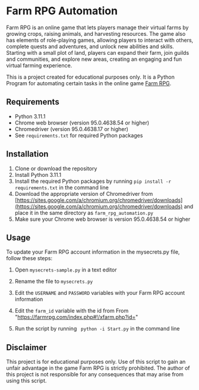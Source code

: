 # Farm RPG Automation

Farm RPG is an online game that lets players manage their virtual farms by growing crops, raising animals, and harvesting resources. The game also has elements of role-playing games, allowing players to interact with others, complete quests and adventures, and unlock new abilities and skills. Starting with a small plot of land, players can expand their farm, join guilds and communities, and explore new areas, creating an engaging and fun virtual farming experience.

This is a project created for educational purposes only. It is a Python Program for automating certain tasks in the online game [Farm RPG](https://www.farmrpg.com/).

## Requirements

- Python 3.11.1
- Chrome web browser (version 95.0.4638.54 or higher)
- Chromedriver (version 95.0.4638.17 or higher)
- See `requirements.txt` for required Python packages

## Installation

1. Clone or download the repository
2. Install Python 3.11.1
3. Install the required Python packages by running `pip install -r requirements.txt` in the command line
4. Download the appropriate version of Chromedriver from [https://sites.google.com/a/chromium.org/chromedriver/downloads](https://sites.google.com/a/chromium.org/chromedriver/downloads) and place it in the same directory as `farm_rpg_automation.py`
5. Make sure your Chrome web browser is version 95.0.4638.54 or higher

## Usage

To update your Farm RPG account information in the mysecrets.py file, follow these steps:

1. Open `mysecrets-sample.py` in a text editor
2. Rename the file to `mysecrets.py`
3. Edit the `USERNAME` and `PASSWORD` variables with your Farm RPG account information
4. Edit the `farm_id` variable with the id from From "https://farmrpg.com/index.php#!/xfarm.php?id=<Your-ID>"

   
5. Run the script by running ` python -i Start.py` in the command line

## Disclaimer

This project is for educational purposes only. Use of this script to gain an unfair advantage in the game Farm RPG is strictly prohibited. The author of this project is not responsible for any consequences that may arise from using this script.
